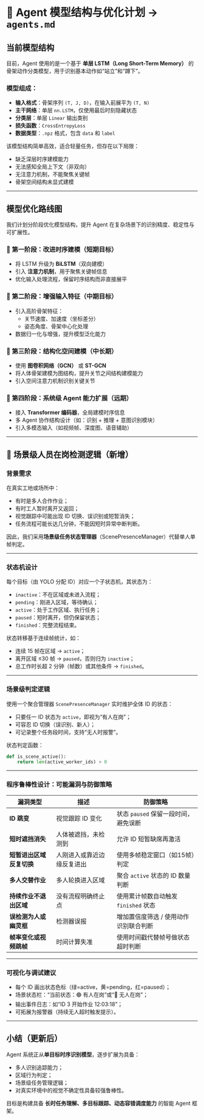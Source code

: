 
# 🧠 Agent 模型结构与优化计划 → `agents.md`

## 当前模型结构

目前，Agent 使用的是一个基于 **单层 LSTM（Long Short-Term Memory）** 的骨架动作分类模型，用于识别基本动作如“站立”和“蹲下”。

### 模型组成：

- **输入格式**：骨架序列 `(T, J, D)`，在输入前展平为 `(T, N)`
- **主干网络**：单层 `nn.LSTM`，仅使用最后时刻隐藏状态
- **分类层**：单层 `Linear` 输出类别
- **损失函数**：`CrossEntropyLoss`
- **数据类型**：`.npz` 格式，包含 `data` 和 `label`

该模型结构简单高效，适合轻量任务，但存在以下局限：

- 缺乏深层时序建模能力
- 无法感知全局上下文（非双向）
- 无注意力机制，不能聚焦关键帧
- 骨架空间结构未显式建模

---

## 模型优化路线图

我们计划分阶段优化模型结构，提升 Agent 在复杂场景下的识别精度、稳定性与可扩展性。

### 🥇 第一阶段：改进时序建模（短期目标）

- 将 LSTM 升级为 **BiLSTM**（双向建模）
- 引入 **注意力机制**，用于聚焦关键帧信息
- 优化输入处理流程，保留时序结构而非直接展平

### 🥈 第二阶段：增强输入特征（中期目标）

- 引入高阶骨架特征：
  - 关节速度、加速度（坐标差分）
  - 姿态角度、骨架中心化处理
- 数据归一化与增强，提升模型泛化能力

### 🥉 第三阶段：结构化空间建模（中长期）

- 使用 **图卷积网络（GCN）** 或 **ST-GCN**
- 将人体骨架建模为图结构，提升关节之间结构建模能力
- 引入空间注意力机制识别关键关节

### 🏁 第四阶段：系统级 Agent 能力扩展（远期）

- 接入 **Transformer 编码器**，全局建模时序信息
- 多 Agent 协作结构设计（如：识别 + 推理 + 意图识别模块）
- 引入多模态输入（如视频帧、深度图、语音辅助）

---

## 🧩 场景级人员在岗检测逻辑（新增）

### 背景需求

在真实工地或场所中：

- 有时是多人合作作业；
- 有时工人暂时离开又返回；
- 视觉跟踪中可能出现 ID 切换、误识别或短暂消失；
- 任务流程可能长达几分钟，不能因短时异常中断判断。

因此，我们采用**场景级任务状态管理器**（ScenePresenceManager）代替单人单帧判定。

---

### 状态机设计

每个目标（由 YOLO 分配 ID）对应一个子状态机，其状态为：

- `inactive`：不在区域或未进入流程；
- `pending`：刚进入区域，等待确认；
- `active`：处于工作区域、执行任务；
- `paused`：短时离开，但仍保留状态；
- `finished`：完整流程结束。

状态转移基于连续帧统计，如：

- 连续 15 帧在区域 → `active`；
- 离开区域 ≤30 帧 → `paused`，否则归为 `inactive`；
- 总工作时长超 2 分钟（帧数）或其他条件 → `finished`。

---

### 场景级判定逻辑

使用一个聚合管理器 `ScenePresenceManager` 实时维护全体 ID 的状态：

- 只要任一 ID 状态为 `active`，即视为“有人在岗”；
- 可容忍 ID 切换（误识别、新人）；
- 可记录整个任务段时间，支持“无人时报警”。

状态判定函数：

```python
def is_scene_active():
    return len(active_worker_ids) > 0
```

---

### 程序鲁棒性设计：可能漏洞与防御策略

| 漏洞类型 | 描述 | 防御策略 |
|----------|------|----------|
| **ID 跳变** | 视觉跟踪 ID 变化 | 状态 `paused` 保留一段时间，避免误断 |
| **短时遮挡消失** | 人体被遮挡，未检测到 | 允许 ID 短暂缺席再激活 |
| **短暂进出区域反复切换** | 人刚进入或靠近边缘反复进出 | 使用多帧稳定窗口（如15帧）判定 |
| **多人交替作业** | 多人轮换进入区域 | 聚合 `active` 状态的 ID 数量判断 |
| **持续作业不退出区域** | 没有流程明确终止点 | 使用累计帧数自动触发 `finished` 状态 |
| **误检测为人或幽灵框** | 检测器误报 | 增加置信度筛选 / 使用动作识别联合判断 |
| **帧率变化或视频跳帧** | 时间计算失准 | 使用时间戳代替帧号做状态超时判断 |

---

### 可视化与调试建议

- 每个 ID 画出状态色标（绿=active，黄=pending，红=paused）；
- 场景状态栏：“当前状态：🟢 有人在岗”或“🔴 无人在岗”；
- 输出事件日志：如“ID 3 开始作业 12:03:18”；
- 可拓展为报警器（持续无人超时触发提示）。

---

## 小结（更新后）

Agent 系统正从**单目标时序识别模型**，逐步扩展为具备：

- 多人识别追踪能力；
- 区域行为判定；
- 场景级任务管理逻辑；
- 对真实环境中的视觉不确定性具备较强鲁棒性。

目标是构建具备 **长时任务理解、多目标跟踪、动态容错调度能力** 的智能 Agent 框架。